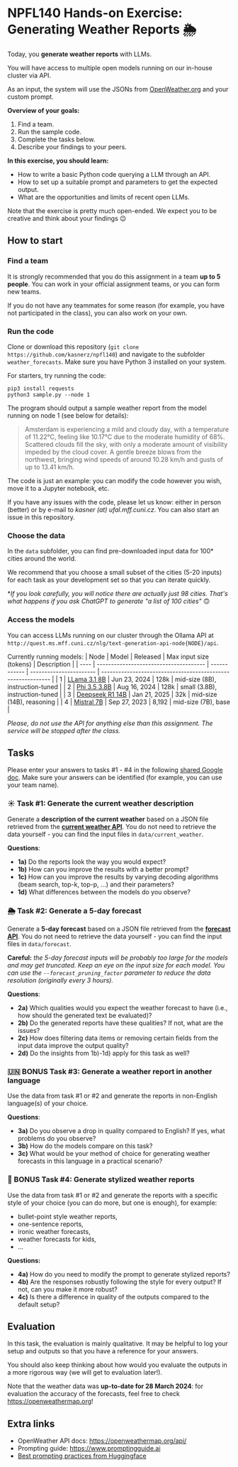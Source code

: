 # NPFL140 Hands-on Exercise: Generating Weather Reports 🌦️

Today, you **generate weather reports** with LLMs. 


You will have access to multiple open models running on our in-house cluster via API.

As an input, the system will use the JSONs from [OpenWeather.org](https://openweathermap.org/api) and your custom prompt.

**Overview of your goals:**

1. Find a team.
2. Run the sample code.
3. Complete the tasks below.
4. Describe your findings to your peers.

**In this exercise, you should learn:**
- How to write a basic Python code querying a LLM through an API.
- How to set up a suitable prompt and parameters to get the expected output.
- What are the opportunities and limits of recent open LLMs.

Note that the exercise is pretty much open-ended. We expect you to be creative and think about your findings :wink:

## How to start

### Find a team
It is strongly recommended that you do this assignment in a team **up to 5 people**. 
You can work in your official assignment teams, or you can form new teams.

If you do not have any teammates for some reason (for example, you have not participated in the class), you can also work on your own.

### Run the code

Clone or download this repository (`git clone https://github.com/kasnerz/npfl140`) and navigate to the subfolder `weather_forecasts`. Make sure you have Python 3 installed on your system.

For starters, try running the code:
```
pip3 install requests
python3 sample.py --node 1
```

The program should output a sample weather report from the model running on node 1 (see below for details):
> Amsterdam is experiencing a mild and cloudy day, with a temperature of 11.22°C, feeling like 10.17°C due to the moderate humidity of 68%. Scattered clouds fill the sky, with only a moderate amount of visibility impeded by the cloud cover. A gentle breeze blows from the northwest, bringing wind speeds of around 10.28 km/h and gusts of up to 13.41 km/h.

The code is just an example: you can modify the code however you wish, move it to a Jupyter notebook, etc.

If you have any issues with the code, please let us know: either in person (better) or by e-mail to *kasner (at) ufal.mff.cuni.cz*. You can also start an issue in this repository.

### Choose the data
In the `data` subfolder, you can find pre-downloaded input data for 100* cities around the world. 

We recommend that you choose a small subset of the cities (5-20 inputs)  for each task as your development set so that you can iterate quickly.

**If you look carefully, you will notice there are actually just 98 cities. That's what happens if you ask ChatGPT to generate "a list of 100 cities"* :upside_down_face:


### Access the models

You can access LLMs running on our cluster through the Ollama API at `http://quest.ms.mff.cuni.cz/nlg/text-generation-api-node{NODE}/api`.

Currently running models: 
| Node | Model                                  | Released     | Max input size (tokens) | Description                                                  |
| ---- | -------------------------------------- | ------------ | ----------------------- | ------------------------------------------------------------ |
| 1    | [LLama 3.1 8B](https://ollama.com/library/llama3.1:8b)           | Jun 23, 2024 | 128k                    | mid-size (8B), instruction-tuned   |
| 2    | [Phi 3.5 3.8B](https://ollama.com/library/phi3.5:3.8b)           | Aug 16, 2024 | 128k                    | small (3.8B), instruction-tuned    |
| 3    | [Deepseek R1 14B](https://ollama.com/library/deepseek-r1:14b)    | Jan 21, 2025 | 32k                     | mid-size (14B), reasoning          |
| 4    | [Mistral 7B](https://ollama.com/library/mistral:7b-text)         | Sep 27, 2023 | 8,192                   | mid-size (7B), base                |

*Please, do not use the API for anything else than this assignment. The service will be stopped after the class.*

## Tasks

Please enter your answers to tasks #1 - #4 in the following [shared Google doc](https://docs.google.com/document/d/1H4sPFBkC7umGo-zmV2rgsN9O-wMFT4kW1xuT9WDhN3Y/edit?usp=sharing).
Make sure your answers can be identified (for example, you can use your team name).

### ☀️ Task #1: Generate the current weather description
Generate a **description of the current weather** based on a JSON file retrieved from the [**current weather API**](https://openweathermap.org/current). You do not need to retrieve the data yourself - you can find the input files in `data/current_weather`.

**Questions**:

- **1a)** Do the reports look the way you would expect? 
- **1b)** How can you improve the results with a better prompt?
- **1c)** How can you improve the results by varying decoding algorithms (beam search, top-k, top-p, ...) and their parameters?
- **1d)** What differences between the models do you observe?

### 🌦️ Task #2: Generate a 5-day forecast

Generate a **5-day forecast** based on a JSON file retrieved from the [**forecast API**](https://openweathermap.org/forecast5). You do not need to retrieve the data yourself - you can find the input files in `data/forecast`. 

**Careful:** *the 5-day forecast inputs will be probably too large for the models and may get truncated. Keep an eye on the input size for each model. You can use the `--forecast_pruning_factor` parameter to reduce the data resolution (originally every 3 hours).*

**Questions**:

- **2a)** Which qualities would you expect the weather forecast to have (i.e., how should the generated text be evaluated)? 
- **2b)** Do the generated reports have these qualities? If not, what are the issues?
- **2c)** How does filtering data items or removing certain fields from the input data improve the output quality?
- **2d)** Do the insights from 1b)-1d) apply for this task as well? 

### 🇺🇳 BONUS Task #3: Generate a weather report in another language
Use the data from task #1 or #2 and generate the reports in non-English language(s) of your choice.

**Questions**:
- **3a)** Do you observe a drop in quality compared to English? If yes, what problems do you observe?
- **3b)** How do the models compare on this task?
- **3c)** What would be your method of choice for generating weather forecasts in this language in a practical scenario?


### 🌈 BONUS Task #4: Generate stylized weather reports
Use the data from task #1 or #2 and generate the reports with a specific style of your choice (you can do more, but one is enough), for example:
- bullet-point style weather reports,
- one-sentence reports,
- ironic weather forecasts,
- weather forecasts for kids,
- ...

**Questions:**
- **4a)** How do you need to modify the prompt to generate stylized reports?
- **4b)** Are the responses robustly following the style for every output? If not, can you make it more robust?
- **4c)** Is there a difference in quality of the outputs compared to the default setup?

## Evaluation

In this task, the evaluation is mainly qualitative. It may be helpful to log your setup and outputs so that you have a reference for your answers.

You should also keep thinking about how would you evaluate the outputs in a more rigorous way (we will get to evaluation later!).

Note that the weather data was **up-to-date for 28 March 2024**: for evaluation the accuracy of the forecasts, feel free to check https://openweathermap.org!

## Extra links
- OpenWeather API docs: https://openweathermap.org/api/
- Prompting guide: https://www.promptingguide.ai
- [Best prompting practices from Huggingface](https://huggingface.co/docs/transformers/main/tasks/prompting#best-practices-of-llm-prompting)
